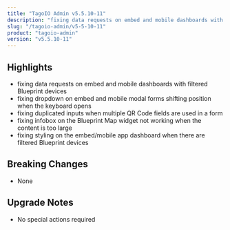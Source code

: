 ```yaml
---
title: "TagoIO Admin v5.5.10-11"
description: "fixing data requests on embed and mobile dashboards with filtered Blueprint devices"
slug: "/tagoio-admin/v5-5-10-11"
product: "tagoio-admin"
version: "v5.5.10-11"
---
```


## Highlights

- fixing data requests on embed and mobile dashboards with filtered Blueprint devices
- fixing dropdown on embed and mobile modal forms shifting position when the keyboard opens
- fixing duplicated inputs when multiple QR Code fields are used in a form
- fixing infobox on the Blueprint Map widget not working when the content is too large
- fixing styling on the embed/mobile app dashboard when there are filtered Blueprint devices

## Breaking Changes

- None

## Upgrade Notes

- No special actions required
